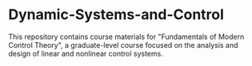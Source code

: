 # Dynamic-Systems-and-Control
This repository contains course materials for "Fundamentals of Modern Control Theory", a graduate-level course focused on the analysis and design of linear and nonlinear control systems. 
